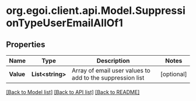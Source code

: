 
# org.egoi.client.api.Model.SuppressionTypeUserEmailAllOf1

## Properties

Name | Type | Description | Notes
------------ | ------------- | ------------- | -------------
**Value** | **List&lt;string&gt;** | Array of email user values to add to the suppression list | [optional] 

[[Back to Model list]](../README.md#documentation-for-models)
[[Back to API list]](../README.md#documentation-for-api-endpoints)
[[Back to README]](../README.md)

